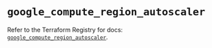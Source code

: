 # `google_compute_region_autoscaler`

Refer to the Terraform Registry for docs: [`google_compute_region_autoscaler`](https://registry.terraform.io/providers/hashicorp/google-beta/5.37.0/docs/resources/google_compute_region_autoscaler).
